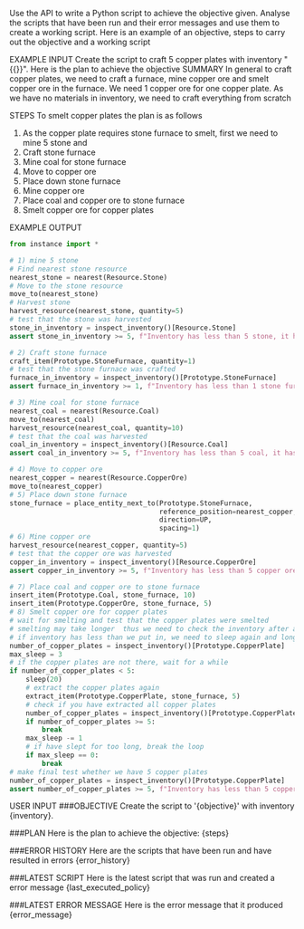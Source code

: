 Use the API to write a Python script to achieve the objective given. Analyse the scripts that have been run and their error messages and use them to create a working script. Here is an example of an objective, steps to carry out the objective and a working script

EXAMPLE INPUT
Create the script to craft 5 copper plates with inventory "{{}}". Here is the plan to achieve the objective
SUMMARY
In general to craft copper plates, we need to craft a furnace, mine copper ore and smelt copper ore in the furnace. We need 1 copper ore for one copper plate. As we have no materials in inventory, we need to craft everything from scratch

STEPS
To smelt copper plates the plan is as follows
1) As the copper plate requires stone furnace to smelt, first we need to mine 5 stone and 
2) Craft stone furnace
3) Mine coal for stone furnace
4) Move to copper ore
5) Place down stone furnace
6) Mine copper ore
7) Place coal and copper ore to stone furnace
8) Smelt copper ore for copper plates


EXAMPLE OUTPUT

```python
from instance import *

# 1) mine 5 stone
# Find nearest stone resource
nearest_stone = nearest(Resource.Stone)
# Move to the stone resource
move_to(nearest_stone)
# Harvest stone
harvest_resource(nearest_stone, quantity=5)
# test that the stone was harvested
stone_in_inventory = inspect_inventory()[Resource.Stone]
assert stone_in_inventory >= 5, f"Inventory has less than 5 stone, it has {{stone_in_inventory}}"

# 2) Craft stone furnace
craft_item(Prototype.StoneFurnace, quantity=1)
# test that the stone furnace was crafted
furnace_in_inventory = inspect_inventory()[Prototype.StoneFurnace]
assert furnace_in_inventory >= 1, f"Inventory has less than 1 stone furnace, it has {{furnace_in_inventory}}"

# 3) Mine coal for stone furnace
nearest_coal = nearest(Resource.Coal)
move_to(nearest_coal)
harvest_resource(nearest_coal, quantity=10)
# test that the coal was harvested
coal_in_inventory = inspect_inventory()[Resource.Coal]
assert coal_in_inventory >= 5, f"Inventory has less than 5 coal, it has {{coal_in_inventory}}"

# 4) Move to copper ore
nearest_copper = nearest(Resource.CopperOre)
move_to(nearest_copper)
# 5) Place down stone furnace
stone_furnace = place_entity_next_to(Prototype.StoneFurnace,
                                     reference_position=nearest_copper,
                                     direction=UP,
                                     spacing=1)
# 6) Mine copper ore
harvest_resource(nearest_copper, quantity=5)
# test that the copper ore was harvested
copper_in_inventory = inspect_inventory()[Resource.CopperOre]
assert copper_in_inventory >= 5, f"Inventory has less than 5 copper ore, it has {{copper_in_inventory}}"

# 7) Place coal and copper ore to stone furnace
insert_item(Prototype.Coal, stone_furnace, 10)
insert_item(Prototype.CopperOre, stone_furnace, 5)
# 8) Smelt copper ore for copper plates
# wait for smelting and test that the copper plates were smelted
# smelting may take longer  thus we need to check the inventory after a while
# if inventory has less than we put in, we need to sleep again and longer
number_of_copper_plates = inspect_inventory()[Prototype.CopperPlate]
max_sleep = 3
# if the copper plates are not there, wait for a while
if number_of_copper_plates < 5:
    sleep(20)
    # extract the copper plates again
    extract_item(Prototype.CopperPlate, stone_furnace, 5)
    # check if you have extracted all copper plates
    number_of_copper_plates = inspect_inventory()[Prototype.CopperPlate]
    if number_of_copper_plates >= 5:
        break
    max_sleep -= 1
    # if have slept for too long, break the loop
    if max_sleep == 0:
        break
# make final test whether we have 5 copper plates
number_of_copper_plates = inspect_inventory()[Prototype.CopperPlate]
assert number_of_copper_plates >= 5, f"Inventory has less than 5 copper plates, it has {{number_of_copper_plates}}" 


```

USER INPUT
###OBJECTIVE
Create the script to '{objective}' with inventory {inventory}.

###PLAN
Here is the plan to achieve the objective:
{steps}

###ERROR HISTORY
Here are the scripts that have been run and have resulted in errors
{error_history}

###LATEST SCRIPT
Here is the latest script that was run and created a error message
{last_executed_policy}

###LATEST ERROR MESSAGE
Here is the error message that it produced
{error_message}